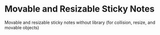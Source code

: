 # Movable and Resizable Sticky Notes
Movable and resizable sticky notes without library (for collision, resize, and movable objects)

